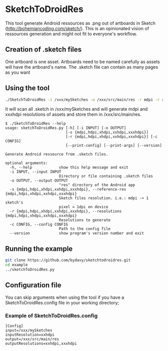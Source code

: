 # SketchToDroidRes

This tool generate Android ressources as .png out of artboards in Sketch (http://bohemiancoding.com/sketch/).
This is an opinionated vision of ressources generation and might not fit to everyone's workflow.

## Creation of .sketch files
One artboard is one asset. Artboards need to be named carefully as assets will have the artboard's name.
The .sketch file can contain as many pages as you want


## Using the tool
```bash
./SketchToDroidRes -i /xxx/mySketches -o /xxx/src/main/res -r mdpi -r xxxhdpi
```

It will scan all .sketch in /xxx/mySketches and will generate mdpi and xxxhdpi
resolutions of assets and store them in /xxx/src/main/res.

```
$ ./SketchToDroidRes --help
usage: sketchToDroidRes.py [-h] [-i INPUT] [-o OUTPUT]
                           [-s {mdpi,hdpi,xhdpi,xxhdpi,xxxhdpi}]
                           [-r {mdpi,hdpi,xhdpi,xxhdpi,xxxhdpi}] [-c CONFIG]
                           [--print-config] [--print-args] [--version]

Generate Android ressource from .sketch files.

optional arguments:
  -h, --help            show this help message and exit
  -i INPUT, --input INPUT
                        Directory or file containing .sketch files
  -o OUTPUT, --output OUTPUT
                        "res" directory of the Android app
  -s {mdpi,hdpi,xhdpi,xxhdpi,xxxhdpi}, --reference-res {mdpi,hdpi,xhdpi,xxhdpi,xxxhdpi}
                        Sketch files resolution. i.e.: mdpi -> 1 sketch's
                        pixel = 1dpi on device
  -r {mdpi,hdpi,xhdpi,xxhdpi,xxxhdpi}, --resolutions {mdpi,hdpi,xhdpi,xxhdpi,xxxhdpi}
                        Resolutions to generate
  -c CONFIG, --config CONFIG
                        Path to the config file
  --version             show program's version number and exit
```

## Running the example
```bash
git clone https://github.com/bydavy/sketchtodroidres.git
cd example
../sketchToDroidRes.py
```

## Configuration file

You can skip arguments when using the tool if you have a SketchToDroidRes.config file in your working directory;

### Example of SketchToDroidRes.config
```
[Config]
input=/xxx/mySketches
inputResolution=xxhdpi
output=/xxx/src/main/res
outputResolutions=xxhdpi,xxxhdpi
```

